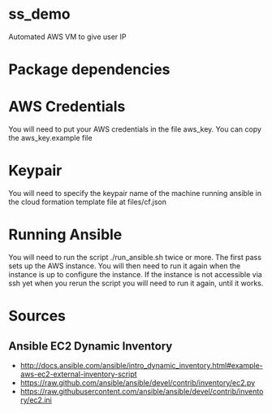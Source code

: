 # ss_demo
Automated AWS VM to give user IP

# Package dependencies

# AWS Credentials
You will need to put your AWS credentials in the file aws_key. You can copy the
aws_key.example file

# Keypair
You will need to specify the keypair name of the machine running ansible in the
cloud formation template file at files/cf.json

# Running Ansible

You will need to run the script ./run_ansible.sh twice or more. The first pass
sets up the AWS instance. You will then need to run it again when the instance
is up to configure the instance. If the instance is not accessible via ssh yet
when you rerun the script you will need to run it again, until it works.

# Sources #
## Ansible EC2 Dynamic Inventory ##
* http://docs.ansible.com/ansible/intro_dynamic_inventory.html#example-aws-ec2-external-inventory-script
* https://raw.github.com/ansible/ansible/devel/contrib/inventory/ec2.py
* https://raw.githubusercontent.com/ansible/ansible/devel/contrib/inventory/ec2.ini
